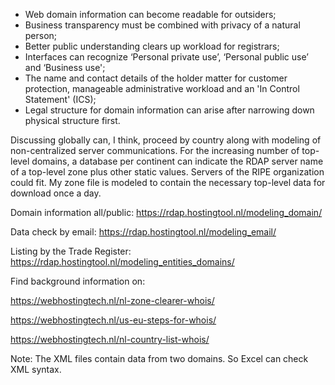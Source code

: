 - Web domain information can become readable for outsiders;
- Business transparency must be combined with privacy of a natural person;
- Better public understanding clears up workload for registrars;
- Interfaces can recognize ‘Personal private use’, ‘Personal public use’ and ‘Business use';
- The name and contact details of the holder matter for customer protection, manageable administrative workload and an 'In Control Statement' (ICS);
- Legal structure for domain information can arise after narrowing down physical structure first.

Discussing globally can, I think, proceed by country along with modeling of non-centralized server communications. For the increasing number of top-level domains, a database per continent can indicate the RDAP server name of a top-level zone plus other static values. Servers of the RIPE organization could fit. My zone file is modeled to contain the necessary top-level data for download once a day.

Domain information all/public: https://rdap.hostingtool.nl/modeling_domain/

Data check by email: https://rdap.hostingtool.nl/modeling_email/

Listing by the Trade Register: https://rdap.hostingtool.nl/modeling_entities_domains/

Find background information on:

https://webhostingtech.nl/nl-zone-clearer-whois/

https://webhostingtech.nl/us-eu-steps-for-whois/

https://webhostingtech.nl/nl-country-list-whois/

Note: The XML files contain data from two domains. So Excel can check XML syntax.
